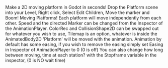 Make a 2D moving platform in Godot in seconds! Drop the Platform scene into your Level, Right click, Select Edit Children, Move the marker and Boom! Moving Platforms! Each platform will move independently from each other. Speed and the directed Marker can be changed from the Inspector of the AnimationPlayer. ColorRec and CollisionShape2D can be swapped out for whatever you wish to use, Tilemap is an option, whatever is inside the AnimatedBody2D 'Platform' will be moved with the animation. Animation by default has some easing, if you wish to remove the easing simply set Easing in Inspector of AnimationPlayer to 0 (0 is off) You can also change how long between moving, time at each station? with the Stopframe variable in the inspector, (0 is NO wait time)
